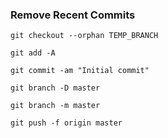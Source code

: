 ### Remove Recent Commits
```
git checkout --orphan TEMP_BRANCH

git add -A

git commit -am "Initial commit"

git branch -D master

git branch -m master

git push -f origin master
```